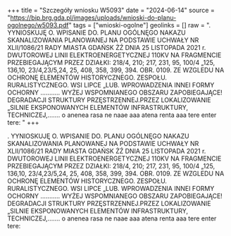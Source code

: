 +++
title = "Szczegóły wniosku W5093"
date = "2024-06-14"
source = "https://bip.brg.gda.pl/images/uploads/wnioski-do-planu-ogolnego/w5093.pdf"
tags = ["wnioski-ogolne"]
geolinks = []
raw = ". YYNIOSKUJĘ O. WPISANIE DO. PLANU OGÓLNĘGO NAKAZU SKANALIZOWANIA PLANOWANEJ NA PODSTAWIE UCHWAŁY NR XLII/1086/21 RADY MIASTA GDAŃSK ŻŹ DNIA 25 LISTOPADA 2021 r. DWUTOROWEJ LINII ELEKTROENERGETYCZNEJ 110KV NA FRAGMENCIE PRZEBIEGAJĄCYM PRZEZ DZIAŁKI: 218/4, 210; 217, 231, 95, 100/4 „125, 136,10, 23/4,23/5,24, 25, 408, 358, 399, 394. OBR. 0109. ZE WZGLEDU NA OCHRONĘ ELEMENTÓW HISTORYCZNEGO. ZESPOŁU. RURALISTYCZNEGO. WSI LIPCE „LUB. WPROWADZENIA INNEI FORMY OCHORNY ........... WYŻEJ WSPOMNIANEGO OBSZARU ZAPOBIEGAJĄCE! DEGRADACJI STRUKTURY PRZĘSTRZENNEJ.PRZEZ LOKALIZOWANIE „SILNIE EKSPONOWANYCH ELEMENTÓW INFRASTRUKTURY, TECHNICZEJ,....... o anenea rasa ne naae aaa atena renta aaa tere enter tere: "
+++

. YYNIOSKUJĘ O. WPISANIE DO. PLANU OGÓLNĘGO NAKAZU SKANALIZOWANIA PLANOWANEJ NA PODSTAWIE
UCHWAŁY NR XLII/1086/21 RADY MIASTA GDAŃSK ŻŹ DNIA 25 LISTOPADA 2021 r.
DWUTOROWEJ LINII ELEKTROENERGETYCZNEJ 110KV NA FRAGMENCIE PRZEBIEGAJĄCYM PRZEZ DZIAŁKI:
218/4, 210; 217, 231, 95, 100/4 „125, 136,10, 23/4,23/5,24, 25, 408, 358, 399, 394. OBR. 0109. ZE WZGLEDU NA OCHRONĘ ELEMENTÓW
HISTORYCZNEGO. ZESPOŁU. RURALISTYCZNEGO. WSI LIPCE „LUB. WPROWADZENIA INNEI FORMY OCHORNY ...........
WYŻEJ WSPOMNIANEGO OBSZARU ZAPOBIEGAJĄCE! DEGRADACJI STRUKTURY PRZĘSTRZENNEJ.PRZEZ LOKALIZOWANIE
„SILNIE EKSPONOWANYCH ELEMENTÓW INFRASTRUKTURY, TECHNICZEJ,....... o anenea rasa ne naae aaa atena renta aaa tere enter tere:



